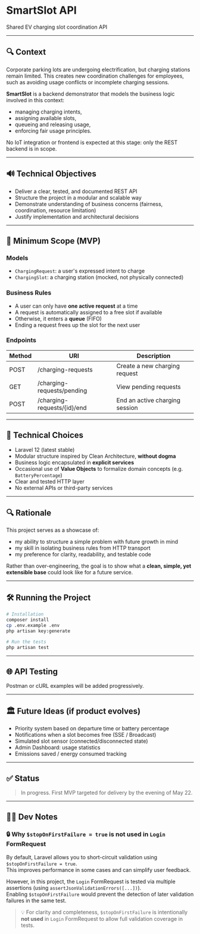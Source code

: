 # SmartSlot API

Shared EV charging slot coordination API

---

## 🔍 Context

Corporate parking lots are undergoing electrification, but charging stations remain limited. This creates new
coordination challenges for employees, such as avoiding usage conflicts or incomplete charging sessions.

**SmartSlot** is a backend demonstrator that models the business logic involved in this context:

* managing charging intents,
* assigning available slots,
* queueing and releasing usage,
* enforcing fair usage principles.

No IoT integration or frontend is expected at this stage: only the REST backend is in scope.

---

## 🔊 Technical Objectives

* Deliver a clear, tested, and documented REST API
* Structure the project in a modular and scalable way
* Demonstrate understanding of business concerns (fairness, coordination, resource limitation)
* Justify implementation and architectural decisions

---

## 🧳 Minimum Scope (MVP)

### Models

* `ChargingRequest`: a user's expressed intent to charge
* `ChargingSlot`: a charging station (mocked, not physically connected)

### Business Rules

* A user can only have **one active request** at a time
* A request is automatically assigned to a free slot if available
* Otherwise, it enters a **queue** (FIFO)
* Ending a request frees up the slot for the next user

### Endpoints

| Method | URI                         | Description                    |
|--------|-----------------------------|--------------------------------|
| POST   | /charging-requests          | Create a new charging request  |
| GET    | /charging-requests/pending  | View pending requests          |
| POST   | /charging-requests/{id}/end | End an active charging session |

---

## 🔧 Technical Choices

* Laravel 12 (latest stable)
* Modular structure inspired by Clean Architecture, **without dogma**
* Business logic encapsulated in **explicit services**
* Occasional use of **Value Objects** to formalize domain concepts (e.g. `BatteryPercentage`)
* Clear and tested HTTP layer
* No external APIs or third-party services

---

## 🔍 Rationale

This project serves as a showcase of:

* my ability to structure a simple problem with future growth in mind
* my skill in isolating business rules from HTTP transport
* my preference for clarity, readability, and testable code

Rather than over-engineering, the goal is to show what a **clean, simple, yet extensible base** could look like for a
future service.

---

## 🛠️ Running the Project

```bash
# Installation
composer install
cp .env.example .env
php artisan key:generate

# Run the tests
php artisan test
```

---

## 🌐 API Testing

Postman or cURL examples will be added progressively.

---

## 🏛️ Future Ideas (if product evolves)

* Priority system based on departure time or battery percentage
* Notifications when a slot becomes free (SSE / Broadcast)
* Simulated slot sensor (connected/disconnected state)
* Admin Dashboard: usage statistics
* Emissions saved / energy consumed tracking

---

## ✅ Status

> In progress. First MVP targeted for delivery by the evening of May 22.

---

## 🧑‍💻 Dev Notes

### 🔒 Why `$stopOnFirstFailure = true` is not used in `Login` FormRequest

By default, Laravel allows you to short-circuit validation using `$stopOnFirstFailure = true`.  
This improves performance in some cases and can simplify user feedback.

However, in this project, the `Login` FormRequest is tested via multiple assertions (using
`assertJsonValidationErrors([...])`).  
Enabling `$stopOnFirstFailure` would prevent the detection of later validation failures in the same test.

> 💡 For clarity and completeness, `$stopOnFirstFailure` is intentionally **not used** in `Login` FormRequest to allow
> full validation coverage in tests.

